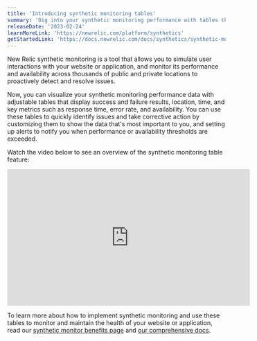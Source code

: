 ```yaml
---
title: 'Introducing synthetic monitoring tables'
summary: 'Dig into your synthetic monitoring performance with tables that show you the result, location, time, and detailed insights.'
releaseDate: '2023-02-24'
learnMoreLink: 'https://newrelic.com/platform/synthetics'
getStartedLink: 'https://docs.newrelic.com/docs/synthetics/synthetic-monitoring/getting-started/get-started-synthetic-monitoring/'
---
```


New Relic synthetic monitoring is a tool that allows you to simulate user interactions with your website or application, and monitor its performance and availability across thousands of public and private locations to proactively detect and resolve issues.

Now, you can visualize your synthetic monitoring performance data with adjustable tables that display success and failure results, location, time, and key metrics such as response time, error rate, and availability. You can use these tables to quickly identify issues and take corrective action by customizing them to show the data that's most important to you, and setting up alerts to notify you when performance or availability thresholds are exceeded.

Watch the video below to see an overview of the synthetic monitoring table feature:

<iframe width="560" height="315" src="https://fast.wistia.net/embed/iframe/myf2ows1ak" allow="accelerometer; autoplay; encrypted-media; gyroscope; picture-in-picture" frameBorder="0" allowfullscreen="false" class="css-1b4920d"></iframe>

To learn more about how to implement synthetic monitoring and use these tables to monitor and maintain the health of your website or application, read our [synthetic monitor benefits page](https://newrelic.com/platform/synthetics) and [our comprehensive docs](https://docs.newrelic.com/docs/synthetics/synthetic-monitoring/getting-started/get-started-synthetic-monitoring).
